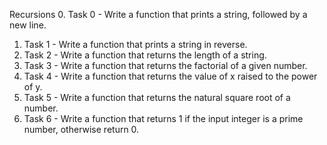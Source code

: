 Recursions
0. Task 0 - Write a function that prints a string, followed by a new line.
1. Task 1 - Write a function that prints a string in reverse.
2. Task 2 - Write a function that returns the length of a string.
3. Task 3 - Write a function that returns the factorial of a given number.
4. Task 4 - Write a function that returns the value of x raised to the power of y.
5. Task 5 - Write a function that returns the natural square root of a number.
6. Task 6 - Write a function that returns 1 if the input integer is a prime number, otherwise return 0.
